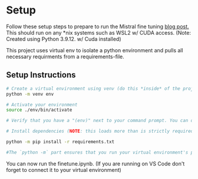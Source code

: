 # Setup 

Follow these setup steps to prepare to run the Mistral fine tuning [blog post.](https://brev.dev/blog/fine-tuning-mistral) This should run on any *nix systems such as WSL2 w/ CUDA access.   (Note: Created using Python 3.9.12. w/ Cuda installed)

This project uses virtual env to isolate a python environment and pulls all necessary requirments from a requirements-file. 

## Setup Instructions 

```bash
# Create a virtual environment using venv (do this *inside* of the project directory)
python -m venv env

# Activate your environment
source ./env/bin/activate 

# Verify that you have a "(env)" next to your command prompt. You can deactivte the virtual environment later by running `deactivate`

# Install dependencies (NOTE: this loads more than is strictly required for this demo)

python -m pip install -r requirements.txt

#The `python -m` part ensures that you run your virtual environment's pip and not the global pip.
```

You can now run the finetune.ipynb. (If you are running on VS Code don't forget to connect it to your virtual environment) 
